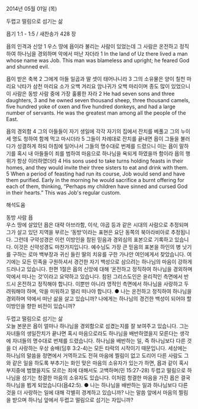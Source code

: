 2014년 05월 01일 (목)

두렵고 떨림으로 섬기는 삶



욥기 1:1 - 1:5 / 새찬송가 428 장


욥의 인격과 신앙
1 우스 땅에 욥이라 불리는 사람이 있었는데 그 사람은 온전하고 정직하여 하나님을 경외하며 악에서 떠난 자더라
1 In the land of Uz there lived a man whose name was Job. This man was blameless and upright; he feared God and shunned evil.   

욥이 받은 축복
2 그에게 아들 일곱과 딸 셋이 태어나니라 3 그의 소유물은 양이 칠천 마리요 낙타가 삼천 마리요 소가 오백 겨리요 암나귀가 오백 마리이며 종도 많이 있었으니 이 사람은 동방 사람 중에 가장 훌륭한 자라
2 He had seven sons and three daughters, 3 and he owned seven thousand sheep, three thousand camels, five hundred yoke of oxen and five hundred donkeys, and had a large number of servants. He was the greatest man among all the people of the East.   

욥의 경외함
4 그의 아들들이 자기 생일에 각각 자기의 집에서 잔치를 베풀고 그의 누이 세 명도 청하여 함께 먹고 마시더라 5 그들이 차례대로 잔치를 끝내면 욥이 그들을 불러다가 성결하게 하되 아침에 일어나서 그들의 명수대로 번제를 드렸으니 이는 욥이 말하기를 혹시 내 아들들이 죄를 범하여 마음으로 하나님을 욕되게 하였을까 함이라 욥의 행위가 항상 이러하였더라
4 His sons used to take turns holding feasts in their homes, and they would invite their three sisters to eat and drink with them. 5 When a period of feasting had run its course, Job would send and have them purified. Early in the morning he would sacrifice a burnt offering for each of them, thinking, “Perhaps my children have sinned and cursed God in their hearts.” This was Job's regular custom.

해석도움





동방 사람 욥  
우스 땅에 살았던 욥은 대략 아브라함, 이삭, 야곱 등과 같은 시대의 사람으로 추정되며 그가 살고 있던 지역을 부르는 ‘동방’이라는 표현은 요단 동쪽의 북아라비아로 추정됩니다. 그런데 구약성경은 이런 이방인을 참된 믿음과 경외심의 표본으로 기록하고 있습니다. 이것은 신약성경도 마찬가지입니다. 예수님도 가장 큰 믿음의 표본을 하인의 병 낫기를 구하는 로마 백부장과 귀신 들린 딸의 치유를 구한 가나안 여인에게서 찾았습니다. 여기에는 모든 민족을 구원하셔서 경건한 자기 백성으로 삼으려는 하나님의 마음이 강하게 드러나고 있습니다. 한편 1절은 욥의 신앙에 대해 ‘온전하고 정직하여 하나님을 경외하며 악에서 떠나는 것’이라고 요약하고 있습니다. 참된 그리스도인은 윤리적인 측면에서 반드시 온전하고 정직해야 합니다. 이뿐만 아니라 영적인 측면에서 하나님을 사랑하고 두려워해야 하며, 악을 미워하고 멀리 떠나야 합니다.
● 나는 온전하고 정직하여 하나님을 경외하며 악에서 떠난 삶을 살고 있습니까? 나에게는 하나님의 경건한 백성이 되어야 할 이방인을 향한 비전이 있습니까? 

두렵고 떨림으로 섬기는 삶  
오늘 본문은 욥이 얼마나 하나님을 경외함으로 섬겼는지를 잘 보여주고 있습니다. 그는 자녀들의 생일잔치가 끝나면 혹시 마음으로라도 하나님을 배반하였을지 모른다는 생각에 자녀들의 명수대로 번제를 드렸습니다. 하나님을 배반하는 일, 즉 하나님보다 다른 것을 더 사랑하는 우상 숭배(딤후 3:2-4)는 모든 타락의 시작이기 때문입니다. 세상에는 하나님의 말씀을 정면에서 거역하고도 전혀 마음에 찔림이 없고 도리어 다른 사람도 그와 같은 일을 하도록 부추기는 화인 맞은 마음의 소유자가 있는가 하면, 욥과 같이 혹시 부지중에 범했을지도 모르는 죄에 대해서도 고백하며(민 15:27-28) 두렵고 떨림으로 하나님을 섬기는 청결한 마음의 소유자도 있습니다. 이처럼 청결한 마음을 가진 욥은 결국 하나님을 뵙게 되었습니다(욥42:5). 
● 나는 하나님을 배반하는 일과 하나님보다 다른 것을 더 사랑하는 일에 대해 각별히 경계하고 있습니까? 나는 말씀 앞에서 마음의 찔림을 받으며 하나님 앞에서 두렵고 떨림으로 섬기는 자입니까?